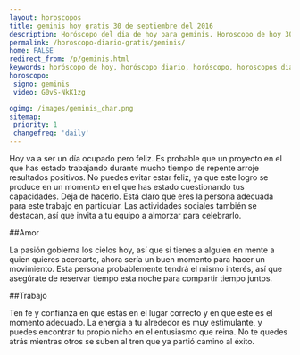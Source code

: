 ```yaml
---
layout: horoscopos
title: geminis hoy gratis 30 de septiembre del 2016 
description: Horóscopo del dia de hoy para geminis. Horoscopo de hoy 30 de septiembre del 2016. Las predicciones de amor, trabajo, vida personal gratis.
permalink: /horoscopo-diario-gratis/geminis/
home: FALSE
redirect_from: /p/geminis.html
keywords: horóscopo de hoy, horóscopo diario, horóscopo, horoscopos diarios gratis del dia de hoy, horóscopo diario gratis,horóscopo 2016, horóscopo esperanza gracia, horoscopo geminis hoy, horoscop, horóscopos gratis, horoscopo geminis, horoscopo geminis 2016, Tarot, Astrologia, Zodíaco, geminis, horoscopo gratis
horoscopo:
 signo: geminis
 video: G0vS-NkK1zg

ogimg: /images/geminis_char.png
sitemap:
 priority: 1
 changefreq: 'daily'
---
```



Hoy va a ser un día ocupado pero feliz. Es probable que un proyecto en el que has estado trabajando durante mucho tiempo de repente arroje resultados positivos. No puedes evitar estar feliz, ya que este logro se produce en un momento en el que has estado cuestionando tus capacidades. Deja de hacerlo. Está claro que eres la persona adecuada para este trabajo en particular. Las actividades sociales también se destacan, así que invita a tu equipo a almorzar para celebrarlo.

##Amor

La pasión gobierna los cielos hoy, así que si tienes a alguien en mente a quien quieres acercarte, ahora sería un buen momento para hacer un movimiento. Esta persona probablemente tendrá el mismo interés, así que asegúrate de reservar tiempo esta noche para compartir tiempo juntos.

##Trabajo

Ten fe y confianza en que estás en el lugar correcto y en que este es el momento adecuado. La energía a tu alrededor es muy estimulante, y puedes encontrar tu propio nicho en el entusiasmo que reina. No te quedes atrás mientras otros se suben al tren que ya partió camino al éxito.